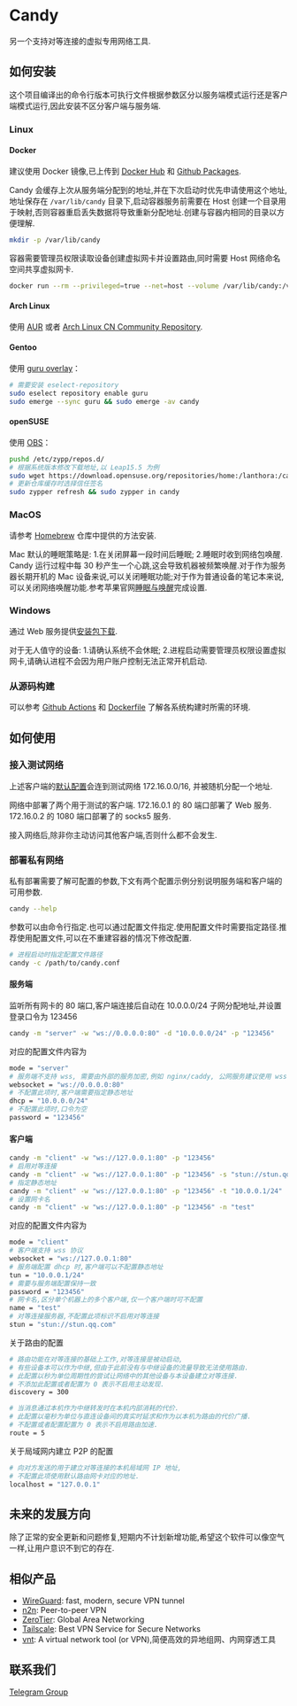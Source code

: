 # Candy

另一个支持对等连接的虚拟专用网络工具.

## 如何安装

这个项目编译出的命令行版本可执行文件根据参数区分以服务端模式运行还是客户端模式运行,因此安装不区分客户端与服务端.

### Linux

#### Docker

建议使用 Docker 镜像,已上传到 [Docker Hub](https://hub.docker.com/r/lanthora/candy) 和 [Github Packages](https://github.com/lanthora/candy/pkgs/container/candy).

Candy 会缓存上次从服务端分配到的地址,并在下次启动时优先申请使用这个地址,地址保存在 `/var/lib/candy` 目录下,启动容器服务前需要在 Host 创建一个目录用于映射,否则容器重启丢失数据将导致重新分配地址.创建与容器内相同的目录以方便理解.

```bash
mkdir -p /var/lib/candy
```

容器需要管理员权限读取设备创建虚拟网卡并设置路由,同时需要 Host 网络命名空间共享虚拟网卡.

```bash
docker run --rm --privileged=true --net=host --volume /var/lib/candy:/var/lib/candy docker.io/lanthora/candy:latest
```

#### Arch Linux

使用 [AUR](https://aur.archlinux.org/packages/candy) 或者 [Arch Linux CN Community Repository](https://github.com/archlinuxcn/repo/tree/master/archlinuxcn/candy).

#### Gentoo

使用 [guru overlay](https://github.com/gentoo/guru/tree/master/net-vpn/candy)：

```bash
# 需要安装 eselect-repository
sudo eselect repository enable guru
sudo emerge --sync guru && sudo emerge -av candy
```

#### openSUSE 

使用 [OBS](https://software.opensuse.org/package/candy)：

```bash
pushd /etc/zypp/repos.d/
# 根据系统版本修改下载地址,以 Leap15.5 为例
sudo wget https://download.opensuse.org/repositories/home:/lanthora:/candy/15.5/home:lanthora:candy.repo
# 更新仓库缓存时选择信任签名
sudo zypper refresh && sudo zypper in candy
```

### MacOS

请参考 [Homebrew](https://github.com/lanthora/homebrew-repo) 仓库中提供的方法安装.

Mac 默认的睡眠策略是: 1.在关闭屏幕一段时间后睡眠; 2.睡眠时收到网络包唤醒. Candy 运行过程中每 30 秒产生一个心跳,这会导致机器被频繁唤醒.对于作为服务器长期开机的 Mac 设备来说,可以关闭睡眠功能;对于作为普通设备的笔记本来说,可以关闭网络唤醒功能.参考苹果官网[睡眠与唤醒](https://support.apple.com/zh-cn/guide/mac-help/mchle41a6ccd/mac)完成设置.

### Windows

通过 Web 服务提供[安装包下载](https://dl.icandy.one/).

对于无人值守的设备: 1.请确认系统不会休眠; 2.进程启动需要管理员权限设置虚拟网卡,请确认进程不会因为用户账户控制无法正常开机启动.

### 从源码构建

可以参考 [Github Actions](.github/workflows/check.yaml) 和 [Dockerfile](dockerfile) 了解各系统构建时所需的环境.

## 如何使用

### 接入测试网络

上述客户端的[默认配置](candy.conf)会连到测试网络 172.16.0.0/16, 并被随机分配一个地址.

网络中部署了两个用于测试的客户端. 172.16.0.1 的 80 端口部署了 Web 服务. 172.16.0.2 的 1080 端口部署了的 socks5 服务.

接入网络后,除非你主动访问其他客户端,否则什么都不会发生.

### 部署私有网络

私有部署需要了解可配置的参数,下文有两个配置示例分别说明服务端和客户端的可用参数.

```bash
candy --help
```

参数可以由命令行指定.也可以通过配置文件指定.使用配置文件时需要指定路径.推荐使用配置文件,可以在不重建容器的情况下修改配置.

```bash
# 进程启动时指定配置文件路径
candy -c /path/to/candy.conf
```

#### 服务端

监听所有网卡的 80 端口,客户端连接后自动在 10.0.0.0/24 子网分配地址,并设置登录口令为 123456

```bash
candy -m "server" -w "ws://0.0.0.0:80" -d "10.0.0.0/24" -p "123456"
```

对应的配置文件内容为

```bash
mode = "server"
# 服务端不支持 wss, 需要由外部的服务加密,例如 nginx/caddy, 公网服务建议使用 wss
websocket = "ws://0.0.0.0:80"
# 不配置此项时,客户端需要指定静态地址
dhcp = "10.0.0.0/24"
# 不配置此项时,口令为空
password = "123456"
```

#### 客户端

```bash
candy -m "client" -w "ws://127.0.0.1:80" -p "123456"
# 启用对等连接
candy -m "client" -w "ws://127.0.0.1:80" -p "123456" -s "stun://stun.qq.com"
# 指定静态地址
candy -m "client" -w "ws://127.0.0.1:80" -p "123456" -t "10.0.0.1/24"
# 设置网卡名
candy -m "client" -w "ws://127.0.0.1:80" -p "123456" -n "test"
```

对应的配置文件内容为

```bash
mode = "client"
# 客户端支持 wss 协议
websocket = "ws://127.0.0.1:80"
# 服务端配置 dhcp 时,客户端可以不配置静态地址
tun = "10.0.0.1/24"
# 需要与服务端配置保持一致
password = "123456"
# 网卡名,区分单个机器上的多个客户端,仅一个客户端时可不配置
name = "test"
# 对等连接服务器,不配置此项标识不启用对等连接
stun = "stun://stun.qq.com"
```

关于路由的配置

```bash
# 路由功能在对等连接的基础上工作,对等连接是被动启动,
# 有些设备本可以作为中继,但由于此前没有与中继设备的流量导致无法使用路由.
# 此配置以秒为单位周期性的尝试让网络中的其他设备与本设备建立对等连接.
# 不添加此配置或者配置为 0 表示不启用主动发现.
discovery = 300

# 当消息通过本机作为中继转发时在本机内部消耗的代价.
# 此配置以毫秒为单位与直连设备间的真实时延求和作为以本机为路由的代价广播.
# 不配置或者配置配置为 0 表示不启用路由加速.
route = 5
```

关于局域网内建立 P2P 的配置

```bash
# 向对方发送的用于建立对等连接的本机局域网 IP 地址,
# 不配置此项使用默认路由网卡对应的地址.
localhost = "127.0.0.1"
```

## 未来的发展方向

除了正常的安全更新和问题修复,短期内不计划新增功能,希望这个软件可以像空气一样,让用户意识不到它的存在.

## 相似产品

- [WireGuard](https://www.wireguard.com/): fast, modern, secure VPN tunnel
- [n2n](https://github.com/ntop/n2n): Peer-to-peer VPN
- [ZeroTier](https://www.zerotier.com/): Global Area Networking
- [Tailscale](https://tailscale.com/): Best VPN Service for Secure Networks
- [vnt](https://github.com/lbl8603/vnt): A virtual network tool (or VPN),简便高效的异地组网、内网穿透工具

## 联系我们

[Telegram Group](https://t.me/CandyUserGroup)
